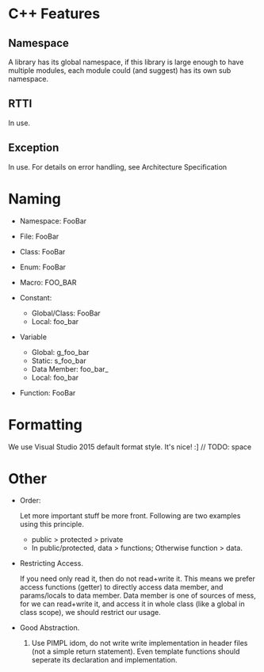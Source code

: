 # C++ Features

## Namespace

A library has its global namespace, if this library is large enough to have multiple modules, each module could (and suggest) has its own sub namespace.

## RTTI

In use.

## Exception

In use. For details on error handling, see Architecture Specification


# Naming

* Namespace: FooBar

* File: FooBar

* Class: FooBar

* Enum: FooBar

* Macro: FOO_BAR

* Constant:
  * Global/Class: FooBar
  * Local: foo_bar

* Variable
  * Global: g_foo_bar
  * Static: s_foo_bar
  * Data Member: foo_bar_
  * Local: foo_bar

* Function: FooBar

# Formatting

  We use Visual Studio 2015 default format style. It's nice! :]
  // TODO: space

# Other

* Order: 

  Let more important stuff be more front. Following are two examples using this principle.
  * public > protected > private
  * In public/protected, data > functions; Otherwise function > data.

* Restricting Access. 

  If you need only read it, then do not read+write it. This means we prefer access functions (getter) to directly access data member, and params/locals to data member. Data member is one of sources of mess, for we can read+write it, and access it in whole class (like a global in class scope), we should restrict our usage.

* Good Abstraction.

  1. Use PIMPL idom, do not write write implementation in header files (not a simple return statement). Even template functions should seperate its declaration and implementation.
